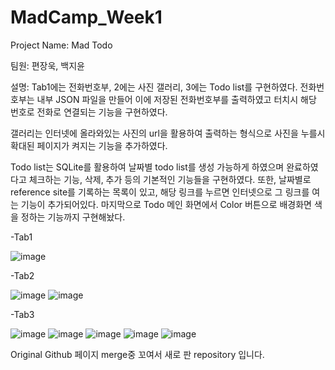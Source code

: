 # MadCamp_Week1

Project Name: Mad Todo

팀원: 편장욱, 백지윤

설명: Tab1에는 전화번호부, 2에는 사진 갤러리, 3에는 Todo list를 구현하였다. 전화번호부는 내부 JSON 파일을 만들어 이에 저장된 전화번호부를 출력하였고 터치시 해당 번호로 전화로 연결되는
기능을 구현하였다. 

갤러리는 인터넷에 올라와있는 사진의 url을 활용하여 출력하는 형식으로 사진을 누를시 확대된 페이지가 켜지는 기능을 추가하였다. 

Todo list는 SQLite를 활용하여 날짜별 todo list를 생성 가능하게 하였으며 완료하였다고 체크하는 기능, 삭제, 추가 등의 기본적인 기능들을 구현하였다. 또한, 날짜별로 reference site를 
기록하는 목록이 있고, 해당 링크를 누르면 인터넷으로 그 링크를 여는 기능이 추가되어있다. 마지막으로 Todo 메인 화면에서 Color 버튼으로 배경화면 색을 정하는 기능까지 구현해놨다. 

-Tab1

![image](https://user-images.githubusercontent.com/42465137/124581851-71be0b80-de8c-11eb-9bae-42d2c5cd7793.png)


-Tab2

![image](https://user-images.githubusercontent.com/42465137/124581917-813d5480-de8c-11eb-87f6-7c09fcfd0c40.png) ![image](https://user-images.githubusercontent.com/42465137/124581955-89958f80-de8c-11eb-8477-7b9d82f32291.png)


-Tab3

![image](https://user-images.githubusercontent.com/42465137/124582217-c9f50d80-de8c-11eb-8e25-143a3a6e1fb7.png)
![image](https://user-images.githubusercontent.com/42465137/124582243-cf525800-de8c-11eb-9cd9-e2fa84317655.png)
![image](https://user-images.githubusercontent.com/42465137/124582286-dbd6b080-de8c-11eb-9588-ea3cd54bd3d9.png)
![image](https://user-images.githubusercontent.com/42465137/124582319-e133fb00-de8c-11eb-83cb-ac13447be86f.png)
![image](https://user-images.githubusercontent.com/42465137/124582404-ef821700-de8c-11eb-8c79-f4fbcb3b484a.png)


Original Github 페이지 merge중 꼬여서 새로 판 repository 입니다.
